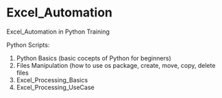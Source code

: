 # Excel_Automation
Excel_Automation in Python Training

Python Scripts:
1. Python Basics (basic cocepts of Python for beginners)
2. Files Manipulation (how to use os package, create, move, copy, delete files
3. Excel_Processing_Basics
4. Excel_Processing_UseCase


